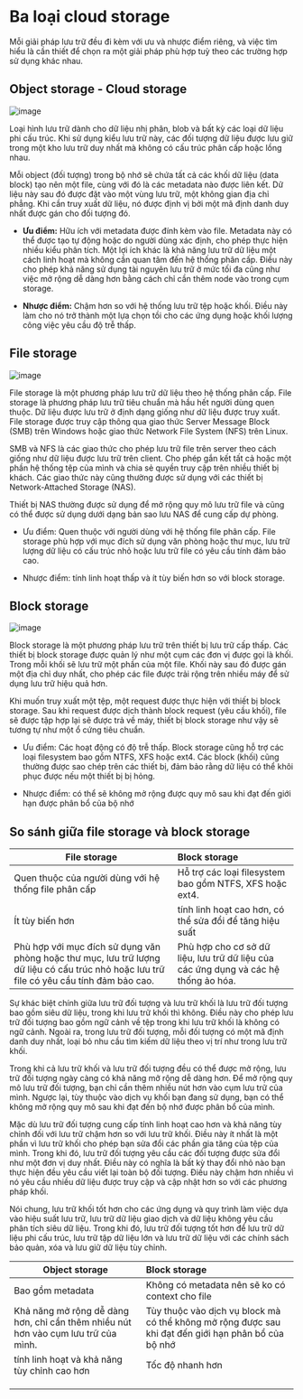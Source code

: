 # Ba loại cloud storage
Mỗi giải pháp lưu trữ đều đi kèm với ưu và nhược điểm riêng, và việc tìm hiểu là cần thiết để chọn ra một giải pháp phù hợp tuỳ theo các trường hợp sử dụng khác nhau.

## Object storage - Cloud storage
![image](https://user-images.githubusercontent.com/83684068/127800228-0f8ea22f-3661-47dd-b36d-13350012cdeb.png)

Loại hình lưu trữ dành cho dữ liệu nhị phân, blob và bất kỳ các loại dữ liệu phi cấu trúc.
Khi sử dụng kiểu lưu trữ này, các đối tượng dữ liệu được lưu giữ trong một kho lưu trữ duy nhất mà không có cấu trúc phân cấp hoặc lồng nhau.

Mỗi object (đối tượng) trong bộ nhớ sẽ chứa tất cả các khối dữ liệu (data block) tạo nên một file, cùng với đó là các metadata nào được liên kết.
Dữ liệu này sau đó được đặt vào một vùng lưu trữ, một không gian địa chỉ phẳng. Khi cần truy xuất dữ liệu, nó được định vị bởi một mã định danh duy nhất được gán cho đối tượng đó.

- **Ưu điểm:** Hữu ích với metadata được đính kèm vào file.
Metadata này có thể được tạo tự động hoặc do người dùng xác định, cho phép thực hiện nhiều kiểu phân tích.
Một lợi ích khác là khả năng lưu trữ dữ liệu một cách linh hoạt mà không cần quan tâm đến hệ thống phân cấp.
Điều này cho phép khả năng sử dụng tài nguyên lưu trữ ở mức tối đa cũng như việc mở rộng dễ dàng hơn bằng cách chỉ cần thêm node vào trong cụm storage.

- **Nhược điểm:** Chậm hơn so với hệ thống lưu trữ tệp hoặc khối.
Điều này làm cho nó trở thành một lựa chọn tồi cho các ứng dụng hoặc khối lượng công việc yêu cầu độ trễ thấp.

## File storage
![image](https://user-images.githubusercontent.com/83684068/127801528-f70f8e32-7ebf-4d1c-a8ca-a830a58a120d.png)

File storage là một phương pháp lưu trữ dữ liệu theo hệ thống phân cấp.
File storage là phương pháp lưu trữ tiêu chuẩn mà hầu hết người dùng quen thuộc.
Dữ liệu được lưu trữ ở định dạng giống như dữ liệu được truy xuất.
File storage được truy cập thông qua giao thức Server Message Block (SMB) trên Windows hoặc giao thức Network File System (NFS) trên Linux.

SMB và NFS là các giao thức cho phép lưu trữ file trên server theo cách giống như dữ liệu được lưu trữ trên client.
Cho phép gắn kết tất cả hoặc một phần hệ thống tệp của mình và chia sẻ quyền truy cập trên nhiều thiết bị khách.
Các giao thức này cũng thường được sử dụng với các thiết bị Network-Attached Storage (NAS).

Thiết bị NAS thường được sử dụng để mở rộng quy mô lưu trữ file và cũng có thể được sử dụng dưới dạng bản sao lưu NAS để cung cấp dự phòng.
- Ưu điểm: Quen thuộc với người dùng với hệ thống file phân cấp.
File storage phù hợp với mục đích sử dụng văn phòng hoặc thư mục, lưu trữ lượng dữ liệu có cấu trúc nhỏ hoặc lưu trữ file có yêu cầu tính đảm bảo cao.

- Nhược điểm: tính linh hoạt thấp và ít tùy biến hơn so với block storage.

## Block storage
![image](https://user-images.githubusercontent.com/83684068/127802805-e7c72c6e-fc4b-4c27-9dbf-04dcf7897f79.png)

Block storage là một phương pháp lưu trữ trên thiết bị lưu trữ cấp thấp.
Các thiết bị block storage được quản lý như một cụm các đơn vị được gọi là khối.
Trong mỗi khối sẽ lưu trữ một phần của một file. Khối này sau đó được gán một địa chỉ duy nhất, cho phép các file được trải rộng trên nhiều máy để sử dụng lưu trữ hiệu quả hơn.

Khi muốn truy xuất một tệp, một request được thực hiện với thiết bị block storage.
Sau khi request được dịch thành block request (yêu cầu khối), file sẽ được tập hợp lại sẽ được trả về máy, thiết bị block storage như vậy sẽ tương tự như một ổ cứng tiêu chuẩn.

- Ưu điểm: Các hoạt động có độ trễ thấp.
Block storage cũng hỗ trợ các loại filesystem bao gồm NTFS, XFS hoặc ext4. Các block (khối) cũng thường được sao chép trên các thiết bị, đảm bảo rằng dữ liệu có thể khôi phục được nếu một thiết bị bị hỏng.

- Nhược điểm: có thể sẽ không mở rộng được quy mô sau khi đạt đến giới hạn được phân bổ của bộ nhớ


## So sánh giữa file storage và block storage


| File storage | Block storage |
| --- |:------|
|   Quen thuộc của người dùng với hệ thống file phân cấp  | Hỗ trợ các loại filesystem bao gồm NTFS, XFS hoặc ext4.  |
|   Ít tùy biến hơn  |   tính linh hoạt cao hơn, có thể sửa đổi để tăng hiệu suất   |
|   Phù hợp với mục đích sử dụng văn phòng hoặc thư mục, lưu trữ lượng dữ liệu có cấu trúc nhỏ hoặc lưu trữ file có yêu cầu tính đảm bảo cao.  | Phù hợp cho cơ sở dữ liệu, lưu trữ dữ liệu của các ứng dụng và các hệ thống ảo hóa.    |


Sự khác biệt chính giữa lưu trữ đối tượng và lưu trữ khối là lưu trữ đối tượng bao gồm siêu dữ liệu, trong khi lưu trữ khối thì không. Điều này cho phép lưu trữ đối tượng bao gồm ngữ cảnh về tệp trong khi lưu trữ khối là không có ngữ cảnh. Ngoài ra, trong lưu trữ đối tượng, mỗi đối tượng có một mã định danh duy nhất, loại bỏ nhu cầu tìm kiếm dữ liệu theo vị trí như trong lưu trữ khối.

Trong khi cả lưu trữ khối và lưu trữ đối tượng đều có thể được mở rộng, lưu trữ đối tượng ngày càng có khả năng mở rộng dễ dàng hơn. Để mở rộng quy mô lưu trữ đối tượng, bạn chỉ cần thêm nhiều nút hơn vào cụm lưu trữ của mình. Ngược lại, tùy thuộc vào dịch vụ khối bạn đang sử dụng, bạn có thể không mở rộng quy mô sau khi đạt đến bộ nhớ được phân bổ của mình.

Mặc dù lưu trữ đối tượng cung cấp tính linh hoạt cao hơn và khả năng tùy chỉnh đối với lưu trữ chậm hơn so với lưu trữ khối. Điều này ít nhất là một phần vì lưu trữ khối cho phép bạn sửa đổi các phần gia tăng của tệp của mình. Trong khi đó, lưu trữ đối tượng yêu cầu các đối tượng được sửa đổi như một đơn vị duy nhất. Điều này có nghĩa là bất kỳ thay đổi nhỏ nào bạn thực hiện đều yêu cầu viết lại toàn bộ đối tượng. Điều này chậm hơn nhiều vì nó yêu cầu nhiều dữ liệu được truy cập và cập nhật hơn so với các phương pháp khối.

Nói chung, lưu trữ khối tốt hơn cho các ứng dụng và quy trình làm việc dựa vào hiệu suất lưu trữ, lưu trữ dữ liệu giao dịch và dữ liệu không yêu cầu phân tích siêu dữ liệu. Trong khi đó, lưu trữ đối tượng tốt hơn để lưu trữ dữ liệu phi cấu trúc, lưu trữ tập dữ liệu lớn và lưu trữ dữ liệu với các chính sách bảo quản, xóa và lưu giữ dữ liệu tùy chỉnh.

| Object storage | Block storage |
| --- |:-----|
|  Bao gồm metadata   |  Không có metadata nên sẽ ko có context cho file    |
|  Khả năng mở rộng dễ dàng hơn, chỉ cần thêm nhiều nút hơn vào cụm lưu trữ của mình.   |  Tùy thuộc vào dịch vụ block mà có thể không mở rộng được sau khi đạt đến giới hạn phân bổ của bộ nhớ  |
|   tính linh hoạt và khả năng tùy chỉnh cao hơn   |   Tốc độ nhanh hơn   |
|     |      |
|     |      |
|     |      |
